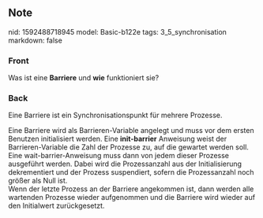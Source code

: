 ## Note
nid: 1592488718945
model: Basic-b122e
tags: 3_5_synchronisation
markdown: false

### Front
Was ist eine <b>Barriere</b> und <b>wie</b> funktioniert sie?

### Back
Eine Barriere ist ein Synchronisationspunkt für mehrere Prozesse.
<div>
  Eine Barriere wird als Barrieren-Variable angelegt und muss vor
  dem ersten Benutzen initialisiert werden. Eine
  <b>init-barrier</b> Anweisung weist der Barrieren-Variable die
  Zahl der Prozesse zu, auf die gewartet werden soll.
</div>
<div>
  Eine wait-barrier-Anweisung muss dann von jedem dieser Prozesse
  ausgeführt werden. Dabei wird die Prozessanzahl aus der
  Initialisierung dekrementiert und der Prozess suspendiert, sofern
  die Prozessanzahl noch größer als Null ist.
</div>
<div>
  Wenn der letzte Prozess an der Barriere angekommen ist, dann
  werden alle wartenden Prozesse wieder aufgenommen und die
  Barriere wird wieder auf den Initialwert zurückgesetzt.
</div>

